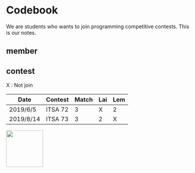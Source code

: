 # Codebook

We are students who wants to join programming competitive contests. This is our notes.

## member


## contest

X : Not join

| Date | Contest | Match | Lai | Lem |
| --- | --- | --- | --- | --- |
| 2019/6/5 | ITSA 72 | 3 | X | 2 |
| 2019/8/14 | ITSA 73 | 3 | 2 | X |

<img src = "https://p2.bahamut.com.tw/M/2KU/23/0001181723.JPG" height = "100px">
